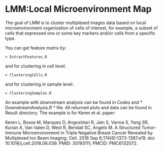 # LMM:Local Microenvironment Map
The goal of LMM is to cluster multiplexed images data based on local microenvironment organization of cells of interest, for example, a subset of cells that expressed one or some key markers and/or cells from a specific type.

You can get feature matrix by:

`> ExtractFeatures.R`

and for clustering in cell level:

`> ClusteringCells.R`

and for clustering in sample level:

`> ClusteringSamples.R`

An example with downstream analysis can be found in Codes and * DownstreamAnalysis.R * file. All returned pluts and data can be found in Result directory. The example is for Keren et al. paper:

Keren L, Bosse M, Marquez D, Angoshtari R, Jain S, Varma S, Yang SR, Kurian A, Van Valen D, West R, Bendall SC, Angelo M. A Structured Tumor-Immune Microenvironment in Triple Negative Breast Cancer Revealed by Multiplexed Ion Beam Imaging. Cell. 2018 Sep 6;174(6):1373-1387.e19. doi: 10.1016/j.cell.2018.08.039. PMID: 30193111; PMCID: PMC6132072.

